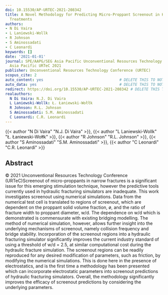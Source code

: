 ```yaml
---
doi: 10.15530/AP-URTEC-2021-208342
title: A Novel Methodology for Predicting Micro-Proppant Screenout in Hydraulic Fracturing
  Treatments
authors:
- N Di Vaira
- L Laniewski-Wollk
- R Johnson
- S Aminossadati
- C Leonardi
keywords: []
date: '2021-01-01'
journal: SPE/AAPG/SEG Asia Pacific Unconventional Resources Technology Conference,
  Asia Pacific URTeC 2021
publisher: Unconventional Resources Technology Conference (URTEC)
scopus_cite: 2
auto_content: yes                                  # DELETE THIS TO NOT AUTO GENERATE CONTENT
auto_data: yes                                     # DELETE THIS TO NOT AUTO GENERATE METADATA
redirect: https://doi.org/10.15530/AP-URTEC-2021-208342 # DELETE THIS TO NOT REDIRECT
realauthors:
  N Di Vaira: N.J. Di Vaira
  L Laniewski-Wollk: Ł. Łaniewski-Wołłk
  R Johnson: R.L. Johnson
  S Aminossadati: S.M. Aminossadati
  C Leonardi: C.R. Leonardi
---
```

{{< author "N Di Vaira" "N.J. Di Vaira" >}}, {{< author "L Laniewski-Wollk" "Ł. Łaniewski-Wołłk" >}}, {{< author "R Johnson" "R.L. Johnson" >}}, {{< author "S Aminossadati" "S.M. Aminossadati" >}}, {{< author "C Leonardi" "C.R. Leonardi" >}}

## Abstract
© 2021 Unconventional Resources Technology Conference (URTeC)Screenout of micro-proppants in narrow fractures is a significant issue for this emerging stimulation technique, however the predictive tools currently used in hydraulic fracturing simulators are inadequate. This work investigates screenout using numerical simulations. Data from the numerical test cell is translated to regions of screenout, which are dependent on the proppant solid volume fraction, ø, and the ratio of fracture width to proppant diameter, w/d. The dependence on w/d which is demonstrated is commensurate with existing bridging modelling. The method of numerical simulation, however, allows further insight into the underlying mechanisms of screenout, namely collision frequency and bridge stability. Incorporation of the screenout regions into a hydraulic fracturing simulator significantly improves the current industry standard of using a threshold of w/d = 2.5, at similar computational cost during the hydraulic fracture simulation. The screenout regions can be readily reproduced for any desired modification of parameters, such as friction, by modifying the numerical simulations. This is done here in the presence of electrostatics, and is the first time a methodology has been presented which can incorporate electrostatic parameters into screenout predictions of hydraulic fracturing simulators. Overall, the methodology significantly improves the efficacy of screenout predictions by considering the underlying parameters.
